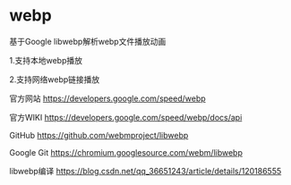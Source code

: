 # webp

基于Google libwebp解析webp文件播放动画

1.支持本地webp播放

2.支持网络webp链接播放

官方网站
https://developers.google.com/speed/webp

官方WIKI
https://developers.google.com/speed/webp/docs/api

GitHub
https://github.com/webmproject/libwebp

Google Git
https://chromium.googlesource.com/webm/libwebp

libwebp编译
https://blog.csdn.net/qq_36651243/article/details/120186555
